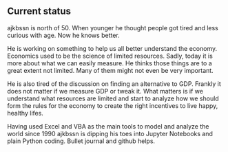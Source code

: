 ## Current status

ajkbssn is north of 50.
When younger he thought people got tired and less curious with age.
Now he knows better.

He is working on something to help us all better understand the economy.
Economics used to be the science of limited resources.
Sadly, today it is more about what we can easily measure.
He thinks those things are to a great extent not limited.
Many of them might not even be very important.

He is also tired of the discussion on finding an alternative to GDP.
Frankly it does not matter if we measure GDP or tweak it.
What matters is if we understand what resources are limited and start to analyze how we should form the rules for the economy to create the right incentives to live happy, healthy lifes.

Having used Excel and VBA as the main tools to model and analyze the world since 1990 ajkbssn is dipping his toes into Jupyter Notebooks and plain Python coding. Bullet journal and github helps.

